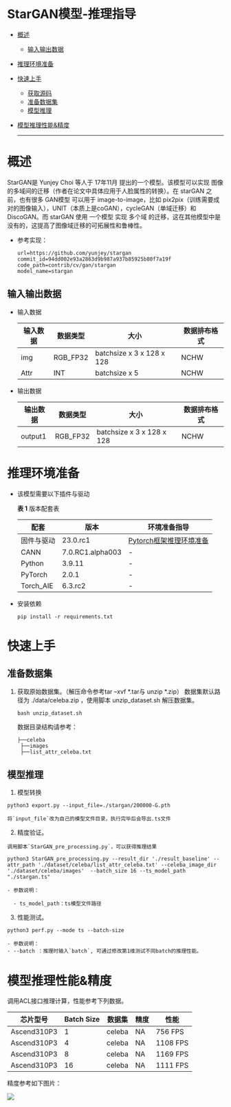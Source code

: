 # StarGAN模型-推理指导


- [概述](#ZH-CN_TOPIC_0000001172161501)

    - [输入输出数据](#section540883920406)



- [推理环境准备](#ZH-CN_TOPIC_0000001126281702)

- [快速上手](#ZH-CN_TOPIC_0000001126281700)

  - [获取源码](#section4622531142816)
  - [准备数据集](#section183221994411)
  - [模型推理](#section741711594517)

- [模型推理性能&精度](#ZH-CN_TOPIC_0000001172201573)

  ******




# 概述<a name="ZH-CN_TOPIC_0000001172161501"></a>

StarGAN是 Yunjey Choi 等人于 17年11月 提出的一个模型。该模型可以实现 图像的多域间的迁移（作者在论文中具体应用于人脸属性的转换）。在 starGAN 之前，也有很多 GAN模型 可以用于 image-to-image，比如 pix2pix（训练需要成对的图像输入），UNIT（本质上是coGAN），cycleGAN（单域迁移）和 DiscoGAN。而 starGAN 使用 一个模型 实现 多个域 的迁移，这在其他模型中是没有的，这提高了图像域迁移的可拓展性和鲁棒性。



- 参考实现：

  ```
  url=https://github.com/yunjey/stargan
  commit_id=94dd002e93a2863d9b987a937b85925b80f7a19f
  code_path=contrib/cv/gan/stargan
  model_name=stargan
  ```
  

## 输入输出数据<a name="section540883920406"></a>

- 输入数据

  | 输入数据 | 数据类型 | 大小                      | 数据排布格式 |
  | -------- | -------- | ------------------------- | ------------ |
  | img    | RGB_FP32 | batchsize x  3 x 128 x 128	 | NCHW         |
  | Attr    | INT | 	batchsize x 5	 | NCHW         |


- 输出数据

  | 输出数据 | 数据类型        | 大小 | 数据排布格式 |
  | -------- | ------------ | -------- | ------------ |
  | output1  | RGB_FP32 | batchsize x 3 x 128 x 128  | NCHW           |


# 推理环境准备<a name="ZH-CN_TOPIC_0000001126281702"></a>

- 该模型需要以下插件与驱动  

  **表 1**  版本配套表

  | 配套  | 版本  | 环境准备指导  |
  |---------| ------- | ------------------------------------------------------------ |
  | 固件与驱动 | 23.0.rc1  | [Pytorch框架推理环境准备](https://www.hiascend.com/document/detail/zh/ModelZoo/pytorchframework/pies) |
  | CANN | 7.0.RC1.alpha003 | - |
  | Python | 3.9.11 | - |
  | PyTorch | 2.0.1 | - |
  | Torch_AIE | 6.3.rc2 | - |

- 安装依赖

   ```
   pip install -r requirements.txt
   ```


# 快速上手<a name="ZH-CN_TOPIC_0000001126281700"></a>

## 准备数据集<a name="section183221994411"></a>

1. 获取原始数据集。（解压命令参考tar –xvf *.tar与 unzip *.zip） 数据集默认路径为 ./data/celeba.zip ，使用脚本 unzip_dataset.sh 解压数据集。

    ```
    bash unzip_dataset.sh
    ```

   数据目录结构请参考：
   ```
   ├──celeba
    ├──images
    ├──list_attr_celeba.txt
   ```

## 模型推理<a name="section741711594517"></a>

  1. 模型转换

  ```
  python3 export.py --input_file=./stargan/200000-G.pth
  ```
    将`input_file`改为自己的模型文件目录，执行完毕后会导出.ts文件


  2. 精度验证。

    调用脚本`StarGAN_pre_processing.py`，可以获得推理结果

  ```
  python3 StarGAN_pre_processing.py --result_dir './result_baseline' --attr_path './dataset/celeba/list_attr_celeba.txt' --celeba_image_dir './dataset/celeba/images'  --batch_size 16 --ts_model_path "./stargan.ts"
  ```

    - 参数说明：

      - ts_model_path：ts模型文件路径
  
  3. 性能测试。

```
python3 perf.py --mode ts --batch-size 
```
    - 参数说明：
    - --batch ：推理时输入`batch`, 可通过修改第1维测试不同batch的推理性能。



# 模型推理性能&精度<a name="ZH-CN_TOPIC_0000001172201573"></a>

调用ACL接口推理计算，性能参考下列数据。

| 芯片型号 | Batch Size   | 数据集 | 精度 | 性能 |
| --------- | ---------------- | ---------- | ---------- | --------------- |
| Ascend310P3 | 1 | celeba | NA | 756 FPS |
| Ascend310P3 | 4 | celeba | NA | 1108 FPS |
| Ascend310P3 | 8 | celeba | NA | 1169 FPS |
| Ascend310P3 | 16 | celeba | NA | 1111 FPS |

精度参考如下图片：

![](imgs/1.png)
